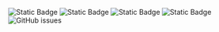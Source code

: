 ![Static Badge](https://img.shields.io/badge/blacklists-60-000000) ![Static Badge](https://img.shields.io/badge/blacklisted-2968141-cc0000) ![Static Badge](https://img.shields.io/badge/whitelisted-2242-00CC00) ![Static Badge](https://img.shields.io/badge/streaming_blacklist-28106-000000) ![GitHub issues](https://img.shields.io/github/issues/fabriziosalmi/blacklists)
